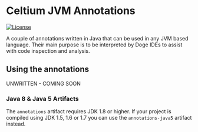 # Celtium JVM Annotations
[![License](https://img.shields.io/badge/License-Apache%202.0-blue.svg)](https://opensource.org/licenses/Apache-2.0)

A couple of annotations written in Java that can be used in any JVM based language. Their main purpose is to
be interpreted by Doge IDEs to assist with code inspection and analysis.

## Using the annotations

UNWRITTEN - COMING SOON

### Java 8 & Java 5 Artifacts

The `annotations` artifact requires JDK 1.8 or higher. If your project is compiled using JDK 1.5, 1.6 or 1.7 you can use 
the `annotations-java5` artifact instead.


    
